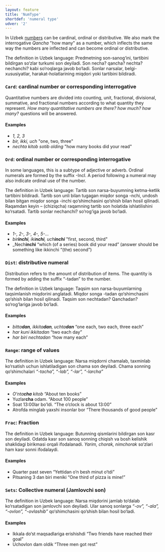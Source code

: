 ```yaml
---
layout: feature
title: 'NumType'
shortdef: 'numeral type'
udver: '2'
---
```


In Uzbek [numbers](tr-pos/NUM) can be cardinal, ordinal or distributive.
We also mark the interrogative _Qancha_ "how many" as a number,
which inflects the same way the numbers are inflected and can become ordinal or distributive.

The definition in Uzbek language: Predmetning  son-sanog‘ini, tartibini bildirgan so‘zlar turkumi son deyiladi. Son necha? qancha? nechta? nechanchi? kabi so‘roqlarga javob bo‘ladi. Sonlar narsalar, belgi-xususiyatlar, harakat-holatlarining miqdori yoki tartibini bildiradi.

### <a name="Card">`Card`</a>: cardinal number or corresponding interrogative
Quantitative numbers are divided into counting, unit, fractional, divisional, summative, and fractional numbers according to what quantity they represent. _How many quantitative numbers are there? how much? how many?_ questions will be answered.

#### Examples

* _1, 2, 3_
* _bir, ikki, uch_  "one, two, three"
* _nechta kitob sotib olding_ "how many books did your read"

### <a name="Ord">`Ord`</a>: ordinal number or corresponding interrogative

In some languages, this is a subtype of adjective or adverb. Ordinal numerals are formed by the suffix -IncI. A period following a numeral may also indicate ordinal use of the number.

The definition in Uzbek language: Tartib son narsa-buyumning ketma-ketlik tartibini bildiradi. Tartib son unli bilan tugagan miqdor songa  -nchi, undosh bilan bitgan miqdor songa -inchi qo‘shimchasini qo‘shish bilan hosil qilinadi. Raqamdan keyin – (chiziqcha) raqamning tartib son holatida ishlatilishini ko‘rsatadi. Tartib sonlar nechanchi? so‘rog‘iga javob bo‘ladi.

#### Examples

* _1-, 2-, 3-, 4-, 5-…_
* _bir<b>inchi</b>, iki<b>nchi</b>, uch<b>inchi</b>_  "first, second, third"
* _Nech<b>inchi</b> “which (of a series) book did your read” (answer should be something like ikkinchi “(the) second”)

### <a name="Dist">`Dist`</a>: distributive numeral

Distribution refers to the amount of distribution of items. The quantity is formed by adding the suffix “-tadan” to the number. 

The definition in Uzbek language: Taqsim son narsa-buyumlarning taqsimlanish miqdorini anglatadi.  Miqdor songa  -tadan qo‘shimchasini qo‘shish bilan hosil qilinadi. Taqsim son nechtadan? Qanchadan? so‘rog‘lariga javob bo‘ladi.

#### Examples

* _bitta<b>dan</b>, ikkita<b>dan</b>, uchta<b>dan</b>_  “one each, two each, three each”
* _har kuni  ikkitadan_ “two each day”
* _har biri nechtadan_ “how many each”

### <a name="Range">`Range`</a>: range of values
The definition in Uzbek language: Narsa miqdorni chamalab, taxminlab ko‘rsatish uchun ishlatiladigan son chama son deyiladi. Chama sonning qo‘shimchalari _“-tacha”, “-lab”, “-lar”, “-larcha”_

#### Examples

* _O‘nta<b>cha</b> kitob_ “About ten books”
* Yuzlar<b>cha</b> odam. “About 100 people”
* Soat 13:00lar bo’ldi. “The o‘clock is about 13:00”
* Atrofda minglab yaxshi insonlar bor “There thousands of good people”

### <a name="Frac">`Frac`</a>: Fraction
The definition in Uzbek language: Butunning qismlarini bildirgan son kasr son deyiladi. Odatda kasr son sanoq sonning chiqish va bosh kelishik shaklidagi birikmasi orqali ifodalanadi. _Yarim, chorak, nimchorak_ so‘zlari ham kasr sonni ifodalaydi.

#### Examples
* Quarter past seven “Yettidan o‘n besh minut o‘tdi”
* Pitsaning 3 dan biri meniki “One third of pizza is mine!”

### <a name="Sets">`Sets`</a>: Collective numeral (Jamlovchi son)
The definition in Uzbek language: Narsa miqdorini jamlab to‘dalab ko‘rsatadigan son jamlovchi son deyiladi. Ular sanoq sonlarga _“-ov”, “-ala”, “-ovlon”, “-ovlashib”_ qo‘shimchasini qo‘shish bilan hosil bo‘ladi.  

#### Examples
* Ikkala do‘st maqsadlariga erishishdi  “Two friends have reached their goal”
* Uchovlon dam oldik “Three men got rest”
<!-- Link is added by Sanatbek Matlatipov 20 July 2024, 18:20:10 CEST -->
<!-- Interlanguage links updated Po 11. listopadu 2024, 20:09:54 CET -->
